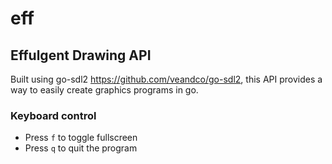 # eff
Effulgent Drawing API
---
 Built using go-sdl2 <https://github.com/veandco/go-sdl2>, this API provides a way to easily create graphics programs in go.

### Keyboard control
* Press `f` to toggle fullscreen
* Press `q` to quit the program
